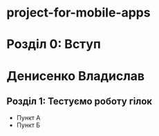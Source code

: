 # project-for-mobile-apps
# Розділ 0: Вступ
# Денисенко Владислав
## Розділ 1: Тестуємо роботу гілок 
*   Пункт А
*   Пункт Б
